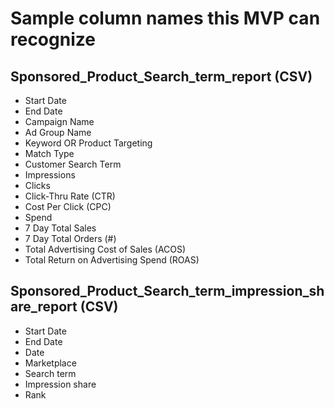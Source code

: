 # Sample column names this MVP can recognize

## Sponsored_Product_Search_term_report (CSV)
- Start Date
- End Date
- Campaign Name
- Ad Group Name
- Keyword OR Product Targeting
- Match Type
- Customer Search Term
- Impressions
- Clicks
- Click-Thru Rate (CTR)
- Cost Per Click (CPC)
- Spend
- 7 Day Total Sales
- 7 Day Total Orders (#)
- Total Advertising Cost of Sales (ACOS)
- Total Return on Advertising Spend (ROAS)

## Sponsored_Product_Search_term_impression_share_report (CSV)
- Start Date
- End Date
- Date
- Marketplace
- Search term
- Impression share
- Rank
